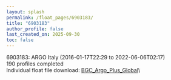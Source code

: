 ```yaml
---
layout: splash
permalink: /float_pages/6903183/
title: "6903183"
author_profile: false
last_created_on: 2025-09-30
toc: false
---
```

 
6903183: ARGO Italy (2016-01-17T22:29 to 2022-06-06T02:17)\
190 profiles completed\
Individual float file download: [BGC_Argo_Plus_Global](https://ftp.soest.hawaii.edu/bgc_argo_plus/Individual_Floats/outliers_removed/6903183_Sprof_processed.nc)\
